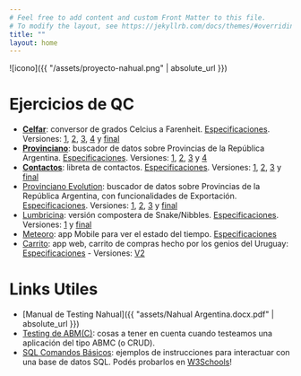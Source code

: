 ```yaml
---
# Feel free to add content and custom Front Matter to this file.
# To modify the layout, see https://jekyllrb.com/docs/themes/#overriding-theme-defaults
title: ""
layout: home
---
```

![icono]({{ "/assets/proyecto-nahual.png" | absolute_url }})

# Ejercicios de QC
	
  * **[Celfar][celfar]**: conversor de grados Celcius a Farenheit.
	[Especificaciones][celfar-specs]. 
	Versiones: [1][celfar-v1], [2][celfar-v2], [3][celfar-v3], [4][celfar-v4] y [final][celfar-v5]
  * **[Provinciano][provinciano]**: buscador de datos sobre Provincias de la República Argentina. 
	[Especificaciones][provinciano-specs].
	Versiones: [1][provinciano-v1], [2][provinciano-v2], [3][provinciano-v3] y [4][provinciano-v4]
  * **[Contactos][contactos]**: libreta de contactos. 
	[Especificaciones][contactos-specs].
	Versiones: [1][contactos-v1], [2][contactos-v2], [3][contactos-v3] y [final][contactos-v4]
  * [Provinciano Evolution][provinciano-e]: buscador de datos sobre Provincias de la República Argentina, con funcionalidades de Exportación.
	[Especificaciones][provinciano-e-specs].
	Versiones: [1][provinciano-e-v1], [2][provinciano-e-v2], [3][provinciano-e-v3] y [final][provinciano-e-v4]
  * [Lumbricina][lumbricina]: versión compostera de Snake/Nibbles. 
	[Especificaciones][lumbricina-specs]. Versiones: [1][lumbricina-v1] y [final][lumbricina-v2]
  * [Meteoro][meteoro]: app Mobile para ver el estado del tiempo. [Especificaciones][meteoro-specs]
  * [Carrito][carrito]: app web, carrito de compras hecho por los genios del Uruguay: [Especificaciones][carrito-specs] - Versiones: [V2][carrito-v2]

# Links Utiles
  * [Manual de Testing Nahual]({{ "assets/Nahual Argentina.docx.pdf" | absolute_url }})
  * [Testing de ABM(C)](https://sites.google.com/site/nahualtandil/contenidos/testing-de-abm-o-crud): cosas a tener en cuenta cuando testeamos una aplicación del tipo ABMC (o CRUD).
  * [SQL Comandos Básicos](https://mariadb.com/kb/es/basic-sql-statements/): ejemplos de instrucciones para interactuar con una base de datos SQL. Podés probarlos en [W3Schools](https://www.w3schools.com/sql/trysql.asp?filename=trysql_select_all)!


[celfar]: https://github.com/nahual/qc-celfar
[celfar-specs]: https://nahual.github.io/qc-celfar/especificaciones.html
[celfar-v1]: https://nahual.github.io/qc-celfar/?v=1
[celfar-v2]: https://nahual.github.io/qc-celfar/?v=2
[celfar-v3]: https://nahual.github.io/qc-celfar/?v=3
[celfar-v4]: https://nahual.github.io/qc-celfar/?v=4
[celfar-v5]: https://nahual.github.io/qc-celfar

[provinciano]: https://github.com/nahual/qc-provinciano
[provinciano-specs]: https://nahual.github.io/qc-provinciano/especificaciones.html
[provinciano-v1]: https://nahual.github.io/qc-provinciano/provinciano_1.html
[provinciano-v2]: https://nahual.github.io/qc-provinciano/provinciano_2.html
[provinciano-v3]: https://nahual.github.io/qc-provinciano/provinciano_3.html
[provinciano-v4]: https://nahual.github.io/qc-provinciano/provinciano_4.html

[contactos]: https://github.com/nahual/qc-contactos
[contactos-specs]: https://nahual.github.io/qc-contactos/especificaciones.html
[contactos-v1]: https://nahual.github.io/qc-contactos/contactos.html?v=1
[contactos-v2]: https://nahual.github.io/qc-contactos/contactos.html?v=2
[contactos-v3]: https://nahual.github.io/qc-contactos/contactos.html?v=3
[contactos-v4]: https://nahual.github.io/qc-contactos/contactos.html

[provinciano-e]: https://github.com/nahual/qc-provinciano-evolution
[provinciano-e-specs]: https://nahual.github.io/qc-provinciano-evolution/especificaciones.html
[provinciano-e-v1]: https://nahual.github.io/qc-provinciano-evolution/provinciano.html?v=1
[provinciano-e-v2]: https://nahual.github.io/qc-provinciano-evolution/provinciano.html?v=2
[provinciano-e-v3]: https://nahual.github.io/qc-provinciano-evolution/provinciano.html?v=3
[provinciano-e-v4]: https://nahual.github.io/qc-provinciano-evolution/provinciano.html

[lumbricina]: https://github.com/nahual/qc-lumbricina
[lumbricina-specs]: https://nahual.github.io/qc-lumbricina/especificaciones.html
[lumbricina-v1]: https://nahual.github.io/qc-lumbricina?v=1
[lumbricina-v2]: https://nahual.github.io/qc-lumbricina

[meteoro]: https://github.com/nahual/qc-meteoro
[meteoro-specs]: http://nahual.github.io/qc-meteoro/especificaciones.html

[carrito]: https://github.com/nahual/Carrito
[carrito-specs]: https://docs.google.com/document/d/148Vp85TWzvdr4O9U5Hv6QInIbk_J00zMvxFO_v5QS60/edit#heading=h.gjdgxs
[carrito-v2]: https://nahual-app-carrito.herokuapp.com/
